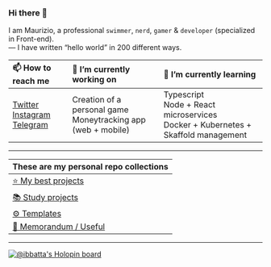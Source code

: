 ### Hi there 👋

I am Maurizio, a professional `swimmer`, `nerd`, `gamer` & `developer` (specialized in Front-end).
<br/>
— I have written “hello world” in 200 different ways.

|📫 How to reach me|🔭 I’m currently working on|🌱 I’m currently learning|
|:-------|:----------|:----------|
|[Twitter](https://twitter.com/battago)<br/>[Instagram](https://twitter.com/ibbatta)</br>[Telegram](https://t.me/ibbatta) | Creation of a personal game <br> Moneytracking app (web + mobile) | Typescript <br> Node + React microservices <br> Docker + Kubernetes + Skaffold management |

---

| These are my personal repo collections |
|:----------|
| [⭐ My best projects](https://github.com/stars/ibbatta/lists/my-best-projects) |
| [📚 Study projects](https://github.com/stars/ibbatta/lists/study-projects) |
| [⚙️ Templates](https://github.com/stars/ibbatta/lists/templates) |
| [📄 Memorandum / Useful](https://github.com/stars/ibbatta/lists/memorandum-useful) |

---

[![@ibbatta's Holopin board](https://holopin.io/api/user/board?user=ibbatta)](https://holopin.io/@ibbatta)


<!--
- ⚡ Fun facts: _Do developers have fun facts?_

**ibbatta/ibbatta** is a ✨ _special_ ✨ repository because its `README.md` (this file) appears on your GitHub profile.

Here are some ideas to get you started:

- 🔭 I’m currently working on ...
- 🌱 I’m currently learning ...
- 👯 I’m looking to collaborate on ...
- 🤔 I’m looking for help with ...
- 💬 Ask me about ...
- 📫 How to reach me: ...
- 😄 Pronouns: ...
- ⚡ Fun fact: ...
-->
